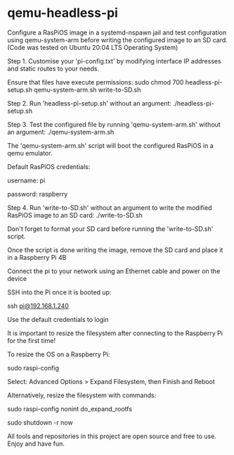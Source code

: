 # qemu-headless-pi
Configure a RasPiOS image in a systemd-nspawn jail and test configuration using qemu-system-arm before writing the configured image to an SD card. (Code was tested on Ubuntu 20:04 LTS Operating System)

Step 1. Customise your 'pi-config.txt' by modifying interface IP addresses and static routes to your needs.

Ensure that files have execute permissions: sudo chmod 700 headless-pi-setup.sh qemu-system-arm.sh write-to-SD.sh

Step 2. Run 'headless-pi-setup.sh' without an argument: ./headless-pi-setup.sh

Step 3. Test the configured file by running 'qemu-system-arm.sh' without an argument: ./qemu-system-arm.sh

The 'qemu-system-arm.sh' script will boot the configured RasPiOS in a qemu emulator. 

Default RasPiOS credentials:

username: pi 

password: raspberry

Step 4. Run 'write-to-SD.sh' without an argument to write the modified RasPiOS image to an SD card: ./write-to-SD.sh

Don't forget to format your SD card before running the 'write-to-SD.sh' script. 

Once the script is done writing the image, remove the SD card and place it in a Raspberry Pi 4B

Connect the pi to your network using an Ethernet cable and power on the device

SSH into the Pi once it is booted up:

ssh pi@192.168.1.240

Use the default credentials to login

It is important to resize the filesystem after connecting to the Raspberry Pi for the first time!

To resize the OS on a Raspberry Pi:

sudo raspi-config

Select: Advanced Options > Expand Filesystem, then Finish and Reboot

Alternatively, resize the filesystem with commands:

sudo raspi-config nonint do_expand_rootfs

sudo shutdown -r now

All tools and repositories in this project are open source and free to use.
Enjoy and have fun.
